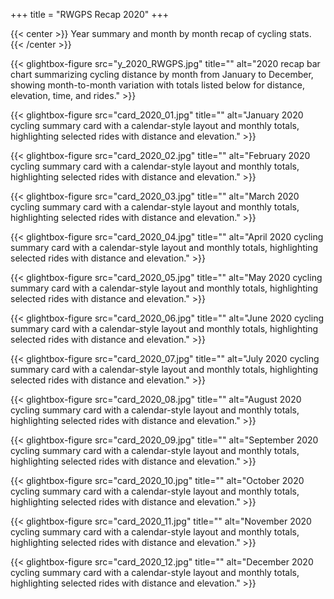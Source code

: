 +++
title = "RWGPS Recap 2020"
+++

{{< center >}}
Year summary and month by month recap of cycling stats.
{{< /center >}}

<div class="gallery-grid">
  
  {{< glightbox-figure src="y_2020_RWGPS.jpg" title="" alt="2020 recap bar chart summarizing cycling distance by month from January to December, showing month-to-month variation with totals listed below for distance, elevation, time, and rides." >}}
  
  {{< glightbox-figure src="card_2020_01.jpg" title="" alt="January 2020 cycling summary card with a calendar-style layout and monthly totals, highlighting selected rides with distance and elevation." >}}
  
  {{< glightbox-figure src="card_2020_02.jpg" title="" alt="February 2020 cycling summary card with a calendar-style layout and monthly totals, highlighting selected rides with distance and elevation." >}}
  
  {{< glightbox-figure src="card_2020_03.jpg" title="" alt="March 2020 cycling summary card with a calendar-style layout and monthly totals, highlighting selected rides with distance and elevation." >}}
  
  {{< glightbox-figure src="card_2020_04.jpg" title="" alt="April 2020 cycling summary card with a calendar-style layout and monthly totals, highlighting selected rides with distance and elevation." >}}
  
  {{< glightbox-figure src="card_2020_05.jpg" title="" alt="May 2020 cycling summary card with a calendar-style layout and monthly totals, highlighting selected rides with distance and elevation." >}}
  
  {{< glightbox-figure src="card_2020_06.jpg" title="" alt="June 2020 cycling summary card with a calendar-style layout and monthly totals, highlighting selected rides with distance and elevation." >}}
  
  {{< glightbox-figure src="card_2020_07.jpg" title="" alt="July 2020 cycling summary card with a calendar-style layout and monthly totals, highlighting selected rides with distance and elevation." >}}
  
  {{< glightbox-figure src="card_2020_08.jpg" title="" alt="August 2020 cycling summary card with a calendar-style layout and monthly totals, highlighting selected rides with distance and elevation." >}}
  
  {{< glightbox-figure src="card_2020_09.jpg" title="" alt="September 2020 cycling summary card with a calendar-style layout and monthly totals, highlighting selected rides with distance and elevation." >}}
  
  {{< glightbox-figure src="card_2020_10.jpg" title="" alt="October 2020 cycling summary card with a calendar-style layout and monthly totals, highlighting selected rides with distance and elevation." >}}
  
  {{< glightbox-figure src="card_2020_11.jpg" title="" alt="November 2020 cycling summary card with a calendar-style layout and monthly totals, highlighting selected rides with distance and elevation." >}}
  
  {{< glightbox-figure src="card_2020_12.jpg" title="" alt="December 2020 cycling summary card with a calendar-style layout and monthly totals, highlighting selected rides with distance and elevation." >}}
  
</div>
